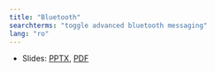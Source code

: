 ```yaml
---
title: "Bluetooth"
searchterms: "toggle advanced bluetooth messaging"
lang: "ro"
---
```

 <ul>
 <li class="ng-binding">Slides:
 <a href="ProgrammingLessons/advanced/Bluetooth (rom).pptx">PPTX</a>,
 <a href="ProgrammingLessons/advanced/Bluetooth (rom).pdf">PDF</a>
 </li>
 </ul>
